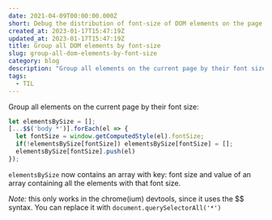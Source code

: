 ```yaml
---
date: 2021-04-09T00:00:00.000Z
short: Debug the distribution of font-size of DOM elements on the page
created_at: 2023-01-17T15:47:19Z
updated_at: 2023-01-17T15:47:19Z
title: Group all DOM elements by font-size
slug: group-all-dom-elements-by-font-size
category: blog
description: "Group all elements on the current page by their font size:\r"
tags:
  - TIL
---
```



Group all elements on the current page by their font size:

```js
let elementsBySize = [];
[...$$('body *')].forEach(el => {
  let fontSize = window.getComputedStyle(el).fontSize;
  if(!elementsBySize[fontSize]) elementsBySize[fontSize] = [];
  elementsBySize[fontSize].push(el)
});
```

`elementsBySize` now contains an array with key: font size and value of an array containing all the elements with that font size.

*Note:* this only works in the chrome(ium) devtools, since it uses the $$ syntax. You can replace it with `document.querySelectorAll('*')`